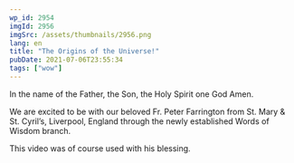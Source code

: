 ```yaml
---
wp_id: 2954
imgId: 2956
imgSrc: /assets/thumbnails/2956.png
lang: en
title: "The Origins of the Universe!"
pubDate: 2021-07-06T23:55:34
tags: ["wow"]
---
```


<!-- page: 6 -->

<p>In the name of the Father, the Son, the Holy Spirit one God Amen.</p>
<p>We are excited to be with our beloved Fr. Peter Farrington from St. Mary &amp; St. Cyril&#8217;s, Liverpool, England through the newly established Words of Wisdom branch.</p>
<p>This video was of course used with his blessing.</p>
<p>&nbsp;</p>
